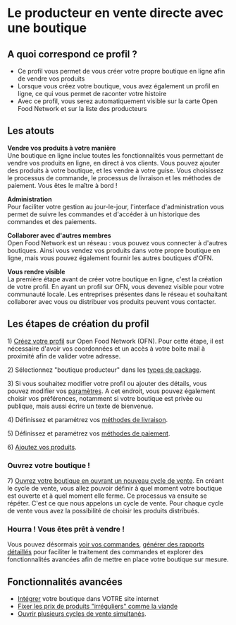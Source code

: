 # Le producteur en vente directe avec une boutique

## A quoi correspond ce profil ?

* Ce profil vous permet de vous créer votre propre boutique en ligne afin de vendre vos produits
* Lorsque vous créez votre boutique, vous avez également un profil en ligne, ce qui vous permet de raconter votre histoire
* Avec ce profil, vous serez automatiquement visible sur la carte Open Food Network et sur la liste des producteurs

## Les atouts

**Vendre vos produits à votre manière**  
Une boutique en ligne inclue toutes les fonctionnalités vous permettant de vendre vos produits en ligne, en direct à vos clients. Vous pouvez ajouter des produits à votre boutique, et les vendre à votre guise. Vous choisissez le processus de commande, le processus de livraison et les méthodes de paiement. Vous êtes le maître à bord !

**Administration**  
Pour faciliter votre gestion au jour-le-jour, l'interface d'administration vous permet de suivre les commandes et d'accéder à un historique des commandes et des paiements.

**Collaborer avec d'autres membres**  
Open Food Network est un réseau : vous pouvez vous connecter à d'autres boutiques. Ainsi vous vendez vos produits dans votre propre boutique en ligne, mais vous pouvez également fournir les autres boutiques d'OFN.

**Vous rendre visible**  
La première étape avant de créer votre boutique en ligne, c'est la création de votre profil. En ayant un profil sur OFN, vous devenez visible pour votre communauté locale. Les entreprises présentes dans le réseau et souhaitant collaborer avec vous ou distribuer vos produits peuvent vous contacter.

## Les étapes de création du profil

1\) [Créez votre profil](../fonctionnalites-standards/inscription-et-creation-de-profil.md) sur Open Food Network \(OFN\). Pour cette étape, il est nécessaire d'avoir vos coordonnées et un accès à votre boite mail à proximité afin de valider votre adresse.

2\) Sélectionnez "boutique producteur" dans les [types de package](../fonctionnalites-standards/votre-profil/types-de-package.md).

3\) Si vous souhaitez modifier votre profil ou ajouter des détails, vous pouvez modifier vos [paramètres](../fonctionnalites-standards/votre-profil/parametres.md). A cet endroit, vous pouvez également choisir vos préférences, notamment si votre boutique est privée ou publique, mais aussi écrire un texte de bienvenue.

4\) Définissez et paramétrez vos [méthodes de livraison](../fonctionnalites-standards/mise-en-place-dune-boutique/types-de-livraisons.md).

5\) Définissez et paramétrez vos [méthodes de paiement](../fonctionnalites-standards/mise-en-place-dune-boutique/methodes-de-paiements.md).

6\) [Ajoutez vos produits](../fonctionnalites-standards/produits-1/produits.md).

### Ouvrez votre boutique !

7\) [Ouvrez votre boutique en ouvrant un nouveau cycle de vente](../fonctionnalites-standards/mise-en-place-dune-boutique/cycles-de-vente/cycle-de-vente-pour-les-fournisseurs.md#2-creer-un-nouveau-cycle-de-vente). En créant le cycle de vente, vous allez pouvoir définir à quel moment votre boutique est ouverte et à quel moment elle ferme. Ce processus va ensuite se répéter. C'est ce que nous appelons un cycle de vente. Pour chaque cycle de vente vous avez la possibilité de choisir les produits distribués.

### Hourra ! Vous êtes prêt à vendre !

Vous pouvez désormais [voir vos commandes](../fonctionnalites-standards/commandes/visualisation-des-commandes.md), [générer des rapports détaillés](https://ofnuserguidefr.gitbook.io/guide-utilisateur-open-food-france/fonctionnalites-standards/commandes/rapports) pour faciliter le traitement des commandes et explorer des fonctionnalités avancées afin de mettre en place votre boutique sur mesure.

## Fonctionnalités avancées

* [Intégrer](../fonctionnalites-standards/mise-en-place-dune-boutique/embedded-shops.md) votre boutique dans VOTRE site internet
* [Fixer les prix de produits "irréguliers" comme la viande](../fonctionnalites-standards/produits-1/pricing-irregular-items-kg.md)
* [Ouvrir plusieurs cycles de vente simultanés](../fonctionnalites-standards/mise-en-place-dune-boutique/cycles-de-vente/opening-more-than-one-order-cycle.md).

